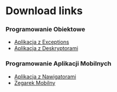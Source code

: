 # Download links

### Programowanie Obiektowe
  * [Aplikacja z Exceptions](https://minhaskamal.github.io/DownGit/#/home?url=https://github.com/bulenca/lessons/blob/main/oop/exceptions-app.py)
  * [Aplikacja z Deskryptorami](https://minhaskamal.github.io/DownGit/#/home?url=https://github.com/bulenca/lessons/blob/main/oop/descriptor-app.py)
 
### Programowanie Aplikacji Mobilnych
  * [Aplikacja z Nawigatorami](https://minhaskamal.github.io/DownGit/#/home?url=https://github.com/bulenca/lessons/tree/main/pam/app-navigators)
  * [Zegarek Mobilny](https://minhaskamal.github.io/DownGit/#/home?url=https://github.com/bulenca/lessons/tree/main/pam/clock-app)
